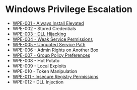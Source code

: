 # Windows Privilege Escalation

* [WPE-001 - Always Install Elevated](https://pentestlab.blog/2017/02/28/always-install-elevated/)
* WPE-002 - Stored Credentials
* [WPE-003 - DLL Hijacking](https://pentestlab.blog/2017/03/27/dll-hijacking/)
* [WPE-004 - Weak Service Permissions](https://pentestlab.blog/2017/03/30/weak-service-permissions/)
* [WPE-005 - Unquoted Service Path](https://pentestlab.blog/2017/03/09/unquoted-service-path/)
* WPE-006 - Admin Rights on Another Box
* [WPE-007 - Group Policy Preferences](https://pentestlab.blog/2017/03/20/group-policy-preferences/)
* WPE-008 - Hot Potato
* WPE-009 - Local Exploits
* WPE-010 - Token Manipulation
* [WPE-011 - Insecure Registry Permissions](https://pentestlab.blog/2017/03/31/insecure-registry-permissions/)
* WPE-012 - DLL Injection

